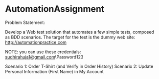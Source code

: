 # AutomationAssignment

Problem Statement:

Develop a Web test solution that automates a few simple tests, composed as BDD scenarios.
The target for the test is the dummy web site: http://automationpractice.com

NOTE: you can use these credentials: sudhirahuja1@gmail.com\Password123

Scenario 1: Order T-Shirt (and Verify in Order History)
Scenario 2: Update Personal Information (First Name) in My Account


